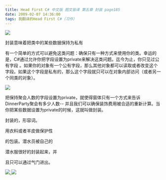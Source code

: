 ```yaml
---
title: Head First C# 中文版 图文皆译 第五章 封装 page185
date: 2009-02-07 14:36:00
tags: 我翻译的Head First C#（习作）
---
```

![](https://p-blog.csdn.net/images/p_blog_csdn_net/cuipengfei1/EntryImages/20090207/%E6%88%AA%E5%9B%BE00.jpg)

封装意味着把类中的某些数据保持为私有

有一个简单的方式可以避免这类问题：确保只有一种方式来使用你的类。幸运的是，C#通过允许你把字段设置为private来解决这类问题。迄今为止，你只见过公有字段
。如果你的对象有一个公有字段，那么其他对象都可以读取或者改变这个字段。如果这个字段是私有的，那么这个字段就只可以在对象内部访问（或者另一个同类的对象）。

![](https://p-blog.csdn.net/images/p_blog_csdn_net/cuipengfei1/EntryImages/20090207/%E6%88%AA%E5%9B%BE01.jpg)

把保持聚会人数的字段设置为private，就使得窗体只有一个方式来告诉DinnerParty聚会有多少人数--
并且我们可以确保装饰费用被合适的重新计算。当你把某些数据设置为private的时候，这就叫做封装。

封装的，形容词。

用衣料或者羊皮做保护性

的包装。潜水员被自己的

潜水服很好的封装起来，并

且只可以通过气门进出。



[ ![](https://profile.csdnimg.cn/5/2/5/3_cuipengfei1)
![](https://g.csdnimg.cn/static/user-reg-year/1x/11.png)
](https://blog.csdn.net/cuipengfei1)





